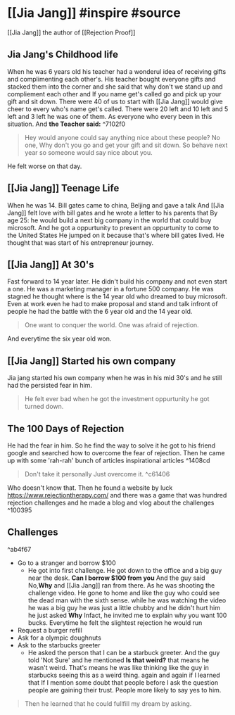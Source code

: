 # [[Jia Jang]] #inspire #source 

[[Jia Jang]] the author of [[Rejection Proof]] 

## Jia Jang's Childhood life
When he was 6 years old his teacher had a wonderul idea of receiving gifts and complimenting each other's. His teacher bought everyone gifts and stacked them into the corner and she said that why don't we stand up and compliement each other
and If you name get's called go and pick up your gift and sit down. There were 40 of us to start with [[Jia Jang]] would give cheer to every who's name get's called. There were 20 left and 10 left and 5 left and 3 left he was one of them. As everyone who every been in this situation. And **the Teacher said:** ^7102f0
> Hey would anyone could say anything nice about these people? No one, Why don't you go and get your gift and sit down. So behave next year so someone would say nice about you.
>> 
He felt worse on that day.

## [[Jia Jang]] Teenage Life
When he was 14. Bill gates came to china, Beljing and gave a talk And [[Jia Jang]] felt love with bill gates and he wrote a letter to his parents that By age 25: he would build a next big company in the world that could buy microsoft. And he got a oppurtunity to present an oppurtunity to come to the United States He jumped on it because that's where bill gates lived. He thought that was start of his entrepreneur journey.

## [[Jia Jang]] At 30's
Fast forward to 14 year later. He didn't build his company and not even start a one. He was a marketing manager in a fortune 500 company. He was stagned he thought where is the 14 year old who dreamed to buy microsoft. Even at work even he had to make proposal and stand and talk infront of people he had the battle with the 6 year old and the 14 year old.
> One want to conquer the world. One was afraid of rejection.

And everytime the six year old won. 

## [[Jia Jang]] Started his own company
Jia jang started his own company when he was in his mid 30's and he still had the persisted fear in him.
> He felt ever bad when he got the investment oppurtunity he got turned down.

## The 100 Days of Rejection
He had the fear in him. So he find the way to solve it he got to his friend google and searched how to overcome the fear of rejection. Then he came up with some 'rah-rah' bunch of articles inspirational articles ^1408cd
> Don't take it personally Just overcome it. ^c61406

Who doesn't know that.
Then he found a website by luck https://www.rejectiontherapy.com/ and there was a game that was hundred rejection challenges and he made a blog and vlog about the challenges ^100395

## Challenges

^ab4f67

- Go to a stranger and borrow $100
	- He got into first challenge. He got down to the office and a big guy near the desk. **Can I borrow $100 from you** And the guy said No,**Why** and [[Jia Jang]] ran from there. As he was shooting the challenge video. He gone to home and like the guy who could see the dead man with the sixth sense. while he was watching the video he was a big guy he was just a little chubby and he didn't hurt him he just asked **Why** Infact, he invited me to explain why you want 100 bucks. Everytime he felt the slightest rejection he would run 
- Request a burger refill 
- Ask for a olympic doughnuts 
- Ask to the starbucks greeter
	- He asked the person that I can be a starbuck greeter. And the guy told 'Not Sure' and he mentioned **Is that weird?** that means he wasn't weird.
That's means he was like thinking like the guy in starbucks seeing this as a weird thing. again and again if I learned that If I mention some doubt that people before I ask the question people are gaining their trust. People more likely to say yes to him.

> Then he learned that he could fullfill my dream by asking.

